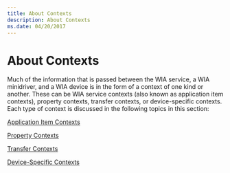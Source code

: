 ```yaml
---
title: About Contexts
description: About Contexts
ms.date: 04/20/2017
---
```


# About Contexts





Much of the information that is passed between the WIA service, a WIA minidriver, and a WIA device is in the form of a context of one kind or another. These can be WIA service contexts (also known as application item contexts), property contexts, transfer contexts, or device-specific contexts. Each type of context is discussed in the following topics in this section:

[Application Item Contexts](application-item-contexts.md)

[Property Contexts](property-contexts.md)

[Transfer Contexts](transfer-contexts.md)

[Device-Specific Contexts](device-specific-contexts.md)

 

 




